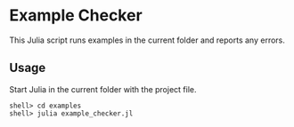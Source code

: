 # Example Checker

This Julia script runs examples in the current folder and reports any errors. 

## Usage

Start Julia in the current folder with the project file.

```shell
shell> cd examples
shell> julia example_checker.jl
```


